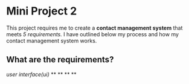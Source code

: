 # Mini Project 2

This project requires me to create a **contact management system** that meets *5 requirements.* I have outlined below my process and how my contact management system works. 

## What are the requirements? 
*user interface(ui)*
**
**
**
**